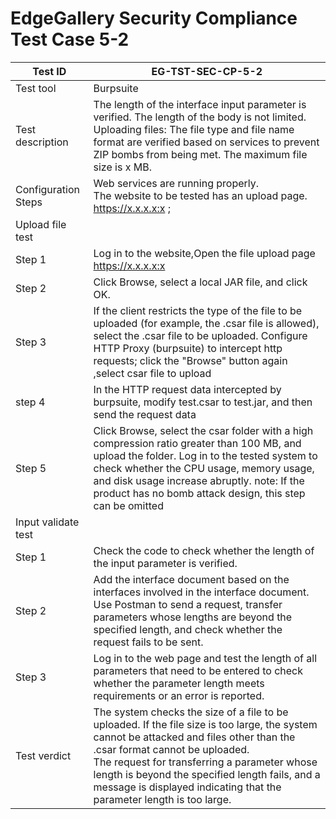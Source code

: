 # EdgeGallery Security Compliance Test Case 5-2

| Test ID  |EG-TST-SEC-CP-5-2   |
| ------------ | ------------ |
|Test tool   |Burpsuite   |
|Test description   |The length of the interface input parameter is verified. The length of the body is not limited.<br>Uploading files: The file type and file name format are verified based on services to prevent ZIP bombs from being met. The maximum file size is x MB.   |
|Configuration Steps   |Web services are running properly.<br>The website to be tested has an upload page.<br> https://x.x.x.x:x ;  |
|Upload file test   |   |
|Step 1   |Log in to the website,Open the file upload page<br>https://x.x.x.x:x   |
|Step 2   |Click Browse, select a local JAR file, and click OK.   |
|Step 3   |If the client restricts the type of the file to be uploaded (for example, the .csar file is allowed), select the .csar file to be uploaded. Configure HTTP Proxy (burpsuite) to intercept http requests; click the "Browse" button again ,select csar file to upload |
|step 4   |In the HTTP request data intercepted by burpsuite, modify test.csar to test.jar, and then send the request data   |
|Step 5   |Click Browse, select the csar folder with a high compression ratio greater than 100 MB, and upload the folder. Log in to the tested system to check whether the CPU usage, memory usage, and disk usage increase abruptly. note: If the product has no bomb attack design, this step can be omitted |
|Input validate test   |   |
|Step 1   |Check the code to check whether the length of the input parameter is verified.   |
|Step 2   |Add the interface document based on the interfaces involved in the interface document.<br>Use Postman to send a request, transfer parameters whose lengths are beyond the specified length, and check whether the request fails to be sent.   |
|Step 3   |Log in to the web page and test the length of all parameters that need to be entered to check whether the parameter length meets requirements or an error is reported.   |
|Test verdict   |The system checks the size of a file to be uploaded. If the file size is too large, the system cannot be attacked and files other than the .csar format cannot be uploaded.<br>The request for transferring a parameter whose length is beyond the specified length fails, and a message is displayed indicating that the parameter length is too large.   |